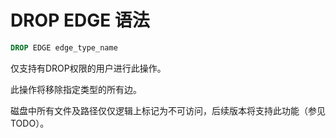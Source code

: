 # DROP EDGE 语法

```sql
DROP EDGE edge_type_name
```

仅支持有DROP权限的用户进行此操作。

此操作将移除指定类型的所有边。

磁盘中所有文件及路径仅仅逻辑上标记为不可访问，后续版本将支持此功能（参见TODO）。
